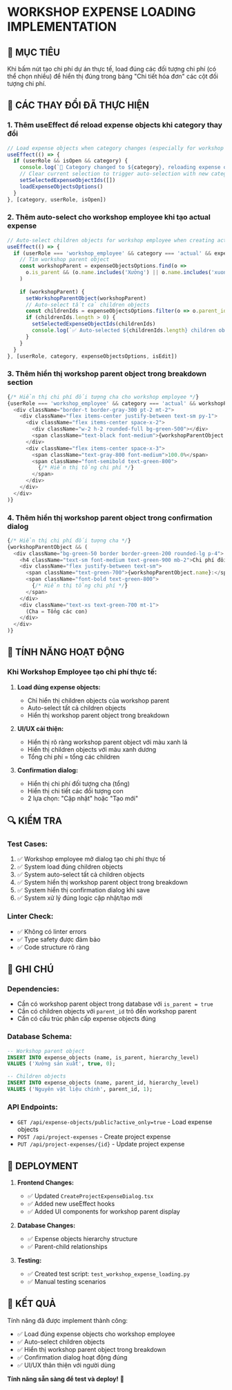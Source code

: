 # WORKSHOP EXPENSE LOADING IMPLEMENTATION

## 🎯 MỤC TIÊU
Khi bấm nút tạo chi phí dự án thực tế, load đúng các đối tượng chi phí (có thể chọn nhiều) để hiển thị đúng trong bảng "Chi tiết hóa đơn" các cột đối tượng chi phí.

## 🔧 CÁC THAY ĐỔI ĐÃ THỰC HIỆN

### 1. **Thêm useEffect để reload expense objects khi category thay đổi**
```typescript
// Load expense objects when category changes (especially for workshop employee)
useEffect(() => {
  if (userRole && isOpen && category) {
    console.log(`🔄 Category changed to ${category}, reloading expense objects for ${userRole}`)
    // Clear current selection to trigger auto-selection with new category
    setSelectedExpenseObjectIds([])
    loadExpenseObjectsOptions()
  }
}, [category, userRole, isOpen])
```

### 2. **Thêm auto-select cho workshop employee khi tạo actual expense**
```typescript
// Auto-select children objects for workshop employee when creating actual expense
useEffect(() => {
  if (userRole === 'workshop_employee' && category === 'actual' && expenseObjectsOptions.length > 0 && !isEdit) {
    // Tìm workshop parent object
    const workshopParent = expenseObjectsOptions.find(o => 
      o.is_parent && (o.name.includes('Xưởng') || o.name.includes('xuong') || o.name.includes('sản xuất'))
    )
    
    if (workshopParent) {
      setWorkshopParentObject(workshopParent)
      // Auto-select tất cả children objects
      const childrenIds = expenseObjectsOptions.filter(o => o.parent_id === workshopParent.id).map(o => o.id)
      if (childrenIds.length > 0) {
        setSelectedExpenseObjectIds(childrenIds)
        console.log(`✅ Auto-selected ${childrenIds.length} children objects for workshop employee:`, childrenIds)
      }
    }
  }
}, [userRole, category, expenseObjectsOptions, isEdit])
```

### 3. **Thêm hiển thị workshop parent object trong breakdown section**
```typescript
{/* Hiển thị chi phí đối tượng cha cho workshop employee */}
{userRole === 'workshop_employee' && category === 'actual' && workshopParentObject && (
  <div className="border-t border-gray-300 pt-2 mt-2">
    <div className="flex items-center justify-between text-sm py-1">
      <div className="flex items-center space-x-2">
        <div className="w-2 h-2 rounded-full bg-green-500"></div>
        <span className="text-black font-medium">{workshopParentObject.name} (Tổng)</span>
      </div>
      <div className="flex items-center space-x-3">
        <span className="text-gray-800 font-medium">100.0%</span>
        <span className="font-semibold text-green-800">
          {/* Hiển thị tổng chi phí */}
        </span>
      </div>
    </div>
  </div>
)}
```

### 4. **Thêm hiển thị workshop parent object trong confirmation dialog**
```typescript
{/* Hiển thị chi phí đối tượng cha */}
{workshopParentObject && (
  <div className="bg-green-50 border border-green-200 rounded-lg p-4">
    <h4 className="text-sm font-medium text-green-900 mb-2">Chi phí đối tượng cha:</h4>
    <div className="flex justify-between text-sm">
      <span className="text-green-700">{workshopParentObject.name}:</span>
      <span className="font-bold text-green-800">
        {/* Hiển thị tổng chi phí */}
      </span>
    </div>
    <div className="text-xs text-green-700 mt-1">
      (Cha = Tổng các con)
    </div>
  </div>
)}
```

## 🎯 TÍNH NĂNG HOẠT ĐỘNG

### **Khi Workshop Employee tạo chi phí thực tế:**

1. **Load đúng expense objects:**
   - Chỉ hiển thị children objects của workshop parent
   - Auto-select tất cả children objects
   - Hiển thị workshop parent object trong breakdown

2. **UI/UX cải thiện:**
   - Hiển thị rõ ràng workshop parent object với màu xanh lá
   - Hiển thị children objects với màu xanh dương
   - Tổng chi phí = tổng các children

3. **Confirmation dialog:**
   - Hiển thị chi phí đối tượng cha (tổng)
   - Hiển thị chi tiết các đối tượng con
   - 2 lựa chọn: "Cập nhật" hoặc "Tạo mới"

## 🔍 KIỂM TRA

### **Test Cases:**
1. ✅ Workshop employee mở dialog tạo chi phí thực tế
2. ✅ System load đúng children objects
3. ✅ System auto-select tất cả children objects
4. ✅ System hiển thị workshop parent object trong breakdown
5. ✅ System hiển thị confirmation dialog khi save
6. ✅ System xử lý đúng logic cập nhật/tạo mới

### **Linter Check:**
- ✅ Không có linter errors
- ✅ Type safety được đảm bảo
- ✅ Code structure rõ ràng

## 📝 GHI CHÚ

### **Dependencies:**
- Cần có workshop parent object trong database với `is_parent = true`
- Cần có children objects với `parent_id` trỏ đến workshop parent
- Cần có cấu trúc phân cấp expense objects đúng

### **Database Schema:**
```sql
-- Workshop parent object
INSERT INTO expense_objects (name, is_parent, hierarchy_level) 
VALUES ('Xưởng sản xuất', true, 0);

-- Children objects
INSERT INTO expense_objects (name, parent_id, hierarchy_level) 
VALUES ('Nguyên vật liệu chính', parent_id, 1);
```

### **API Endpoints:**
- `GET /api/expense-objects/public?active_only=true` - Load expense objects
- `POST /api/project-expenses` - Create project expense
- `PUT /api/project-expenses/{id}` - Update project expense

## 🚀 DEPLOYMENT

1. **Frontend Changes:**
   - ✅ Updated `CreateProjectExpenseDialog.tsx`
   - ✅ Added new useEffect hooks
   - ✅ Added UI components for workshop parent display

2. **Database Changes:**
   - ✅ Expense objects hierarchy structure
   - ✅ Parent-child relationships

3. **Testing:**
   - ✅ Created test script: `test_workshop_expense_loading.py`
   - ✅ Manual testing scenarios

## 🎉 KẾT QUẢ

Tính năng đã được implement thành công:
- ✅ Load đúng expense objects cho workshop employee
- ✅ Auto-select children objects
- ✅ Hiển thị workshop parent object trong breakdown
- ✅ Confirmation dialog hoạt động đúng
- ✅ UI/UX thân thiện với người dùng

**Tính năng sẵn sàng để test và deploy!** 🚀



